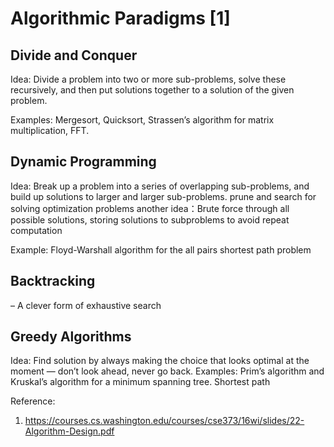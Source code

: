 # Algorithmic Paradigms [1]

## Divide and Conquer
Idea: Divide a problem into two or more sub-problems, solve these recursively, and then put solutions together to a solution of the given problem.

Examples: Mergesort, Quicksort, Strassen’s algorithm for matrix multiplication, FFT.

## Dynamic Programming
Idea: Break up a problem into a series of overlapping
 sub-problems, and build up solutions to larger and larger sub-problems. 
prune and search for  solving optimization problems
another idea：Brute force through all possible solutions, storing solutions to
subproblems to avoid repeat computation

Example: Floyd-Warshall algorithm for the all pairs shortest path problem

## Backtracking
– A clever form of exhaustive search

## Greedy Algorithms

Idea: Find solution by always making the choice that looks optimal at the moment — don’t look ahead, never go back.
Examples: Prim’s algorithm and Kruskal’s algorithm for a minimum spanning tree. Shortest path


Reference:
1. https://courses.cs.washington.edu/courses/cse373/16wi/slides/22-Algorithm-Design.pdf

